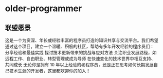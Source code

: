 # older-programmer
## 联盟愿景
这是一个为资深、年长或经验丰富的程序员打造的知识共享与交流平台。我们希望通过这个项目，建立一个温暖、积极的社区，帮助有多年开发经验的程序员们：  分享经验和最佳实践 探讨技术更新带来的挑战与应对方法 关注职业发展路径，如远程工作、自由职业、转型管理或成为导师 在快速变化的技术世界中相互支持、共同成长 无论你是拥有 10 年以上经验的老程序员，还是正在思考如何长期发展自己技术生涯的开发者，这里都欢迎你的加入！

